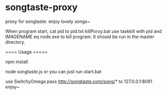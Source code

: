 # songtaste-proxy
proxy for songtaste. enjoy lovely songs~

When program start, cat pid to pid.txt
killPorxy.bat use taskkill with pid and IMAGENAME eq node.exe to kill program.
It should be run in the master directory.

==== Usage =====

npm install

node songtaste.js
or you can just run start.bat

use SwitchyOmega pass http://songtaste.com/song/* to 127.0.0.1:8091
enjoy~